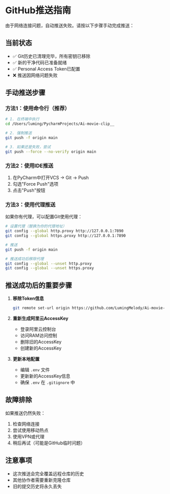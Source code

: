 # GitHub推送指南

由于网络连接问题，自动推送失败。请按以下步骤手动完成推送：

## 当前状态
- ✅ Git历史已清理完毕，所有密钥已移除
- ✅ 新的干净代码已准备就绪
- ✅ Personal Access Token已配置
- ❌ 推送因网络问题失败

## 手动推送步骤

### 方法1：使用命令行（推荐）
```bash
# 1. 在终端中执行
cd /Users/luming/PycharmProjects/Ai-movie-clip__

# 2. 强制推送
git push -f origin main

# 3. 如果还是失败，尝试
git push --force --no-verify origin main
```

### 方法2：使用IDE推送
1. 在PyCharm中打开VCS -> Git -> Push
2. 勾选"Force Push"选项
3. 点击"Push"按钮

### 方法3：使用代理推送
如果你有代理，可以配置Git使用代理：
```bash
# 设置代理（替换为你的代理地址）
git config --global http.proxy http://127.0.0.1:7890
git config --global https.proxy http://127.0.0.1:7890

# 推送
git push -f origin main

# 推送成功后移除代理
git config --global --unset http.proxy
git config --global --unset https.proxy
```

## 推送成功后的重要步骤

1. **移除Token信息**
   ```bash
   git remote set-url origin https://github.com/LumingMelody/Ai-movie-clip.git
   ```

2. **重新生成阿里云AccessKey**
   - 登录阿里云控制台
   - 访问RAM访问控制
   - 删除旧的AccessKey
   - 创建新的AccessKey

3. **更新本地配置**
   - 编辑 `.env` 文件
   - 更新新的AccessKey信息
   - 确保 `.env` 在 `.gitignore` 中

## 故障排除

如果推送仍然失败：
1. 检查网络连接
2. 尝试使用移动热点
3. 使用VPN或代理
4. 稍后再试（可能是GitHub临时问题）

## 注意事项
- 这次推送会完全覆盖远程仓库的历史
- 其他协作者需要重新克隆仓库
- 旧的提交历史将永久丢失